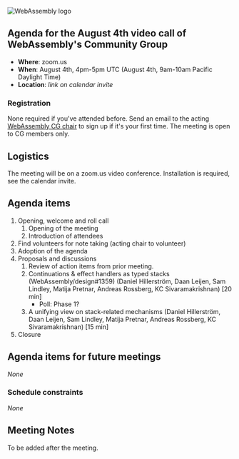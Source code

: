 ![WebAssembly logo](/images/WebAssembly.png)

## Agenda for the August 4th video call of WebAssembly's Community Group

- **Where**: zoom.us
- **When**: August 4th, 4pm-5pm UTC (August 4th, 9am-10am Pacific Daylight Time)
- **Location**: *link on calendar invite*

### Registration

None required if you've attended before. Send an email to the acting [WebAssembly CG chair](mailto:webassembly-cg-chair@chromium.org)
to sign up if it's your first time. The meeting is open to CG members only.

## Logistics

The meeting will be on a zoom.us video conference.
Installation is required, see the calendar invite.

## Agenda items

1. Opening, welcome and roll call
    1. Opening of the meeting
    1. Introduction of attendees
1. Find volunteers for note taking (acting chair to volunteer)
1. Adoption of the agenda
1. Proposals and discussions
    1. Review of action items from prior meeting.
    1. Continuations & effect handlers as typed stacks (WebAssembly/design#1359) (Daniel Hillerström, Daan Leijen, Sam Lindley, Matija Pretnar, Andreas Rossberg, KC Sivaramakrishnan) [20 min]
       - Poll: Phase 1?
    1. A unifying view on stack-related mechanisms (Daniel Hillerström, Daan Leijen, Sam Lindley, Matija Pretnar, Andreas Rossberg, KC Sivaramakrishnan) [15 min]
1. Closure

## Agenda items for future meetings

*None*

### Schedule constraints

*None*

## Meeting Notes
To be added after the meeting.
